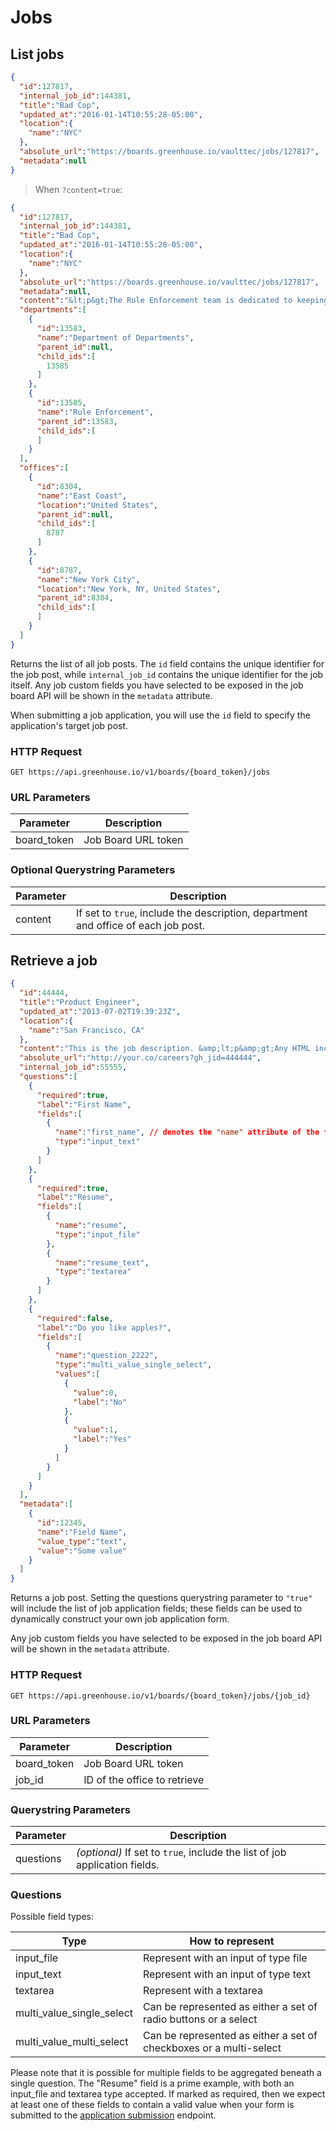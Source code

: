 # Jobs

## List jobs

```json
{
  "id":127817,
  "internal_job_id":144381,
  "title":"Bad Cop",
  "updated_at":"2016-01-14T10:55:28-05:00",
  "location":{
    "name":"NYC"
  },
  "absolute_url":"https://boards.greenhouse.io/vaulttec/jobs/127817",
  "metadata":null
}
```

> When `?content=true`:

```json
{
  "id":127817,
  "internal_job_id":144381,
  "title":"Bad Cop",
  "updated_at":"2016-01-14T10:55:28-05:00",
  "location":{
    "name":"NYC"
  },
  "absolute_url":"https://boards.greenhouse.io/vaulttec/jobs/127817",
  "metadata":null,
  "content":"&lt;p&gt;The Rule Enforcement team is dedicated to keeping all employees in line. &amp;nbsp;Rule enforcers use&amp;nbsp;various tactics such as physical intimidation, awkward pauses, and dramatic coffee sips in order to make sure everyone does what they&#39;re told.",
  "departments":[
    {
      "id":13583,
      "name":"Department of Departments",
      "parent_id":null,
      "child_ids":[
        13585
      ]
    },
    {
      "id":13585,
      "name":"Rule Enforcement",
      "parent_id":13583,
      "child_ids":[
      ]
    }
  ],
  "offices":[
    {
      "id":8304,
      "name":"East Coast",
      "location":"United States",
      "parent_id":null,
      "child_ids":[
        8787
      ]
    },
    {
      "id":8787,
      "name":"New York City",
      "location":"New York, NY, United States",
      "parent_id":8304,
      "child_ids":[
      ]
    }
  ]
}
```

Returns the list of all job posts. The `id` field contains the unique identifier for the job post, while `internal_job_id` contains the unique identifier for the job itself. Any job custom fields you have selected to be exposed in the job board API will be shown in the `metadata` attribute.

<aside class="warning">
When submitting a job application, you will use the <code>id</code> field to specify the application's target job post. 
</aside>


### HTTP Request

`GET https://api.greenhouse.io/v1/boards/{board_token}/jobs`

### URL Parameters

Parameter | Description
--------- | -----------
board_token | Job Board URL token

### Optional Querystring Parameters

Parameter | Description
--------- | -----------
content | If set to `true`, include the description, department and office of each job post.

## Retrieve a job

```json
{
  "id":44444,
  "title":"Product Engineer",
  "updated_at":"2013-07-02T19:39:23Z",
  "location":{
    "name":"San Francisco, CA"
  },
  "content":"This is the job description. &amp;lt;p&amp;gt;Any HTML included through the hosted job application editor will be automatically converted into corresponding HTML entitites.&amp;lt;/p&amp;gt;",
  "absolute_url":"http://your.co/careers?gh_jid=444444",
  "internal_job_id":55555,
  "questions":[
    {
      "required":true,
      "label":"First Name",
      "fields":[
        {
          "name":"first_name", // denotes the "name" attribute of the field
          "type":"input_text"
        }
      ]
    },
    {
      "required":true,
      "label":"Resume",
      "fields":[
        {
          "name":"resume",
          "type":"input_file"
        },
        {
          "name":"resume_text",
          "type":"textarea"
        }
      ]
    },
    {
      "required":false,
      "label":"Do you like apples?",
      "fields":[
        {
          "name":"question_2222",
          "type":"multi_value_single_select",
          "values":[
            {
              "value":0,
              "label":"No"
            },
            {
              "value":1,
              "label":"Yes"
            }
          ]
        }
      ]
    }
  ],
  "metadata":[
    {
      "id":12345,
      "name":"Field Name",
      "value_type":"text",
      "value":"Some value"
    }
  ]
}
```

Returns a job post. Setting the questions querystring parameter to
`"true"` will include the list of job application fields; these fields
can be used to dynamically construct your own job application form. 

Any job custom fields you have selected to be exposed in the job board API will be shown in the `metadata` attribute.

### HTTP Request

`GET https://api.greenhouse.io/v1/boards/{board_token}/jobs/{job_id}`

### URL Parameters

Parameter | Description
--------- | -----------
board_token | Job Board URL token
job_id | ID of the office to retrieve

### Querystring Parameters

Parameter | Description
--------- | -----------
questions | *(optional)* If set to `true`, include the list of job application fields.  

### Questions

Possible field types:

| Type | How to represent |
|------|------------------|
| input_file | Represent with an input of type file |
| input_text | Represent with an input of type text |
| textarea | Represent with a textarea |
| multi_value_single_select | Can be represented as either a set of radio buttons or a select
| multi_value_multi_select | Can be represented as either a set of checkboxes or a multi-select

Please note that it is possible for multiple fields to be aggregated beneath a single question. The "Resume" field is a prime example, with both an input_file and textarea type accepted. If marked as required, then we expect at least one of these fields to contain a valid value when your form is submitted to the [application submission](#applications) endpoint.
